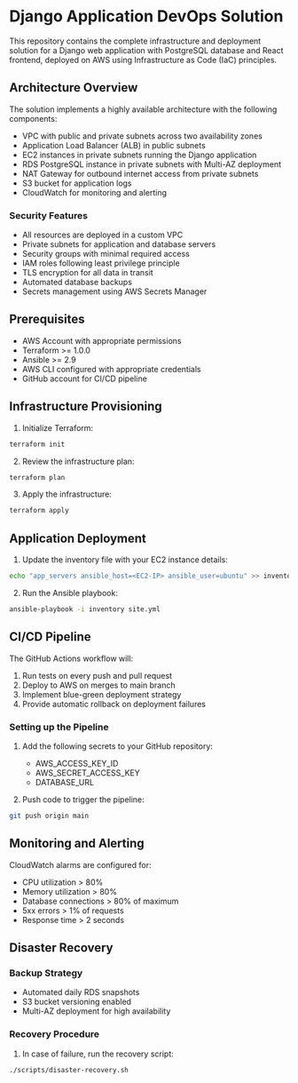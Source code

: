 # Django Application DevOps Solution

This repository contains the complete infrastructure and deployment solution for a Django web application with PostgreSQL database and React frontend, deployed on AWS using Infrastructure as Code (IaC) principles.

## Architecture Overview

The solution implements a highly available architecture with the following components:

- VPC with public and private subnets across two availability zones
- Application Load Balancer (ALB) in public subnets
- EC2 instances in private subnets running the Django application
- RDS PostgreSQL instance in private subnets with Multi-AZ deployment
- NAT Gateway for outbound internet access from private subnets
- S3 bucket for application logs
- CloudWatch for monitoring and alerting

### Security Features

- All resources are deployed in a custom VPC
- Private subnets for application and database servers
- Security groups with minimal required access
- IAM roles following least privilege principle
- TLS encryption for all data in transit
- Automated database backups
- Secrets management using AWS Secrets Manager

## Prerequisites

- AWS Account with appropriate permissions
- Terraform >= 1.0.0
- Ansible >= 2.9
- AWS CLI configured with appropriate credentials
- GitHub account for CI/CD pipeline

## Infrastructure Provisioning

1. Initialize Terraform:
```bash
terraform init
```

2. Review the infrastructure plan:
```bash
terraform plan
```

3. Apply the infrastructure:
```bash
terraform apply
```

## Application Deployment

1. Update the inventory file with your EC2 instance details:
```bash
echo "app_servers ansible_host=<EC2-IP> ansible_user=ubuntu" >> inventory
```

2. Run the Ansible playbook:
```bash
ansible-playbook -i inventory site.yml
```

## CI/CD Pipeline

The GitHub Actions workflow will:
1. Run tests on every push and pull request
2. Deploy to AWS on merges to main branch
3. Implement blue-green deployment strategy
4. Provide automatic rollback on deployment failures

### Setting up the Pipeline

1. Add the following secrets to your GitHub repository:
   - AWS_ACCESS_KEY_ID
   - AWS_SECRET_ACCESS_KEY
   - DATABASE_URL

2. Push code to trigger the pipeline:
```bash
git push origin main
```

## Monitoring and Alerting

CloudWatch alarms are configured for:
- CPU utilization > 80%
- Memory utilization > 80%
- Database connections > 80% of maximum
- 5xx errors > 1% of requests
- Response time > 2 seconds

## Disaster Recovery

### Backup Strategy

- Automated daily RDS snapshots
- S3 bucket versioning enabled
- Multi-AZ deployment for high availability

### Recovery Procedure

1. In case of failure, run the recovery script:
```bash
./scripts/disaster-recovery.sh
```
